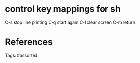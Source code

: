 # control key mappings for sh
  C-s stop line printing
    C-q start again
  C-l clear screen
  C-m return

# References

Tags:
    #assorted
